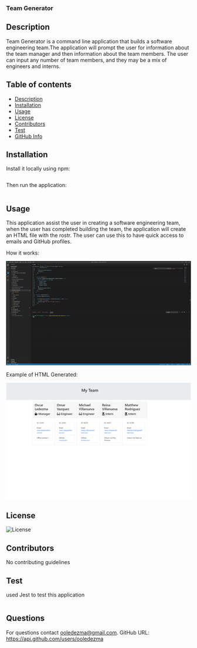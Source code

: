 ### **Team Generator**

## Description

Team Generator is a command line application that builds a software engineering team.The application will prompt the user for information about the team manager and then information about the team members. The user can input any number of team members, and they may be a mix of engineers and interns.

## Table of contents

- [Description](#Description)
- [Installation](#Installation)
- [Usage](#Usage)
- [License](#License)
- [Contributors](#Contributors)
- [Test](#Test)
- [GitHub Info](#Questions)

## Installation

Install it locally using npm:

```npm install

```

Then run the application:

```node app.js

```

## Usage

This application assist the user in creating a software engineering team, when the user has completed building the team, the application will create an HTML file with the rostr. The user can use this to have quick access to emails and GitHub profiles.

How it works:

![](Assets/capture.gif)

Example of HTML Generated:

![](Assets/Capture.PNG)

## License

![License](https://img.shields.io/badge/LICENSE-MIT-GREEN)

## Contributors

No contributing guidelines

## Test

used Jest to test this application

```npm run test

```

## Questions

For questions contact ooledezma@gmail.com.
GitHub URL: https://api.github.com/users/ooledezma
